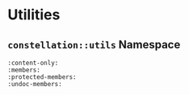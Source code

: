 # Utilities

## `constellation::utils` Namespace

```{doxygennamespace} constellation::utils
:content-only:
:members:
:protected-members:
:undoc-members:
```
